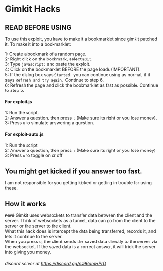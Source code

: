 # Gimkit Hacks

## READ BEFORE USING

To use this exploit, you have to make it a bookmarklet since gimkit patched it.
To make it into a bookmarklet:

1: Create a bookmark of a random page.<br>
2: Right click on the bookmark, select `Edit`.<br>
3: Type `javascript:` and paste the exploit.<br>
4: Click on the bookmarklet BEFORE the page loads (IMPORTANT).<br>
5: If the dialog box says `Started.` you can continue using as normal, if it says `Refresh and try again.` Continue to step 6.<br>
6: Refresh the page and click the bookmarklet as fast as possible. Continue to step 5.

#### For exploit.js

1: Run the script.<br>
2: Answer a question, then press `;` (Make sure its right or you lose money).<br>
3: Press `u` to simulate answering a question.<br>

#### For exploit-auto.js

1: Run the script<br>
2: Answer a question, then press `;` (Make sure its right or you lose money)<br>
3: Press `u` to toggle on or off<br>

## You might get kicked if you answer too fast.
I am not responsible for you getting kicked or getting in trouble for using these.

## How it works
~~nerd~~ 
Gimkit uses websockets to transfer data between the client and the server. Think of websockets as a tunnel, data can go from the client to the server or the server to the client.<br>
What this hack does is intercept the data being transferred, records it, and lets it continue to the server.<br>
When you press `u`, the client sends the saved data directly to the server via the websocket. If the saved data is a correct answer, it will trick the server into giving you money.<br>

###### discord server at https://discord.gg/ns96amHPrD
